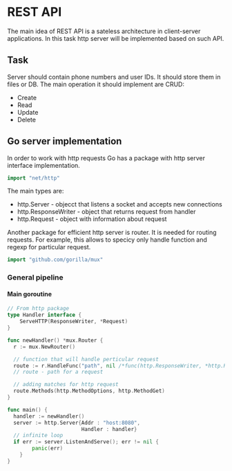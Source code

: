 # REST API
The main idea of REST API is a sateless architecture in client-server applications.
In this task http server will be implemented based on such API.

## Task
Server should contain phone numbers and user IDs. It should store them in files or DB.
The main operation it should implement are CRUD:
- Create
- Read
- Update
- Delete

## Go server implementation
In order to work with http requests Go has a package with http server interface implementation.

```go
import "net/http"
```
The main types are:
- http.Server - objecct that listens a socket and accepts new connections
- http.ResponseWriter - object that returns request from handler
- http.Request - object with information about request

Another package for efficient http server is router. 
It is needed for routing requests.
For example, this allows to specicy only handle function and regexp for particular request.

```go
import "github.com/gorilla/mux"
```

### General pipeline

#### Main goroutine
```go
// From http package
type Handler interface {
	ServeHTTP(ResponseWriter, *Request)
}

func newHandler() *mux.Router {
  r := mux.NewRouter()

  // function that will handle perticular request
  route := r.HandleFunc("path", nil /*func(http.ResponseWriter, *http.Request)*/ )
  // route - path for a request

  // adding matches for http request
  route.Methods(http.MethodOptions, http.MethodGet)
}

func main() {
  handler := newHandler()
  server := http.Server{Addr : "host:8080", 
                        Handler : handler}
  // infinite loop 
  if err := server.ListenAndServe(); err != nil {
		panic(err)
	}
}
```

